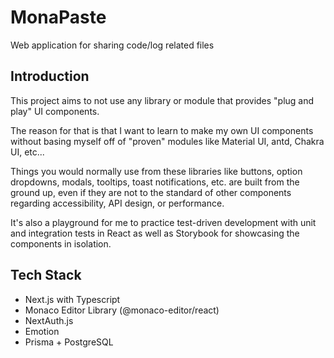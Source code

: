 # MonaPaste

Web application for sharing code/log related files

## Introduction

This project aims to not use any library or module that provides "plug and play" UI components.

The reason for that is that I want to learn to make my own UI components without basing myself off of "proven" modules
like Material UI, antd, Chakra UI, etc...

Things you would normally use from these libraries like buttons, option dropdowns, modals, tooltips, toast
notifications, etc. are built from the ground up, even if they are not to the standard of other components
regarding accessibility, API design, or performance.

It's also a playground for me to practice test-driven development with unit and integration tests in React as well
as Storybook for showcasing the components in isolation.

## Tech Stack

- Next.js with Typescript
- Monaco Editor Library (@monaco-editor/react)
- NextAuth.js
- Emotion
- Prisma + PostgreSQL
